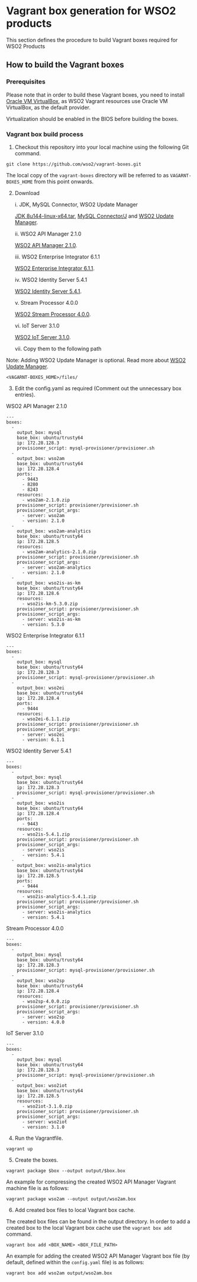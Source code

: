 # Vagrant box generation for WSO2 products

This section defines the procedure to build Vagrant boxes required for WSO2 Products

## How to build the Vagrant boxes

### Prerequisites

Please note that in order to build these Vagrant boxes, you need to install
[Oracle VM VirtualBox](http://www.oracle.com/technetwork/server-storage/virtualbox/downloads/index.html),
as WSO2 Vagrant resources use Oracle VM VirtualBox, as the default provider.

Virtualization should be enabled in the BIOS before building the boxes.

### Vagrant box build process


1. Checkout this repository into your local machine using the following Git command.
```
git clone https://github.com/wso2/vagrant-boxes.git
```
The local copy of the `vagrant-boxes` directory will be referred to as `VAGARNT-BOXES_HOME` from this point onwards.

2. Download

   i. JDK, MySQL Connector, WSO2 Update Manager

      [JDK 8u144-linux-x64.tar](http://www.oracle.com/technetwork/java/javase/downloads/jdk8-downloads-2133151.html), [MySQL Connector/J](https://dev.mysql.com/downloads/connector/j/) and [WSO2 Update Manager](https://wso2.com/wum/download).

   ii. WSO2 API Manager 2.1.0

      [WSO2 API Manager 2.1.0](https://wso2.com/api-management/#download).

   iii. WSO2 Enterprise Integrator 6.1.1

      [WSO2 Enterprise Integrator 6.1.1](https://wso2.com/integration#download).

   iv. WSO2 Identity Server 5.4.1

      [WSO2 Identity Server 5.4.1](https://wso2.com/identity-and-access-management#download).

   v. Stream Processor 4.0.0

      [WSO2 Stream Processor 4.0.0](https://wso2.com/analytics#download).

   vi. IoT Server 3.1.0

      [WSO2 IoT Server 3.1.0](https://wso2.com/iot#download).

   vii. Copy them to the following path

Note: Adding WSO2 Update Manager is optional. Read more about [WSO2 Update Manager](https://wso2.com/wum/).

```
<VAGARNT-BOXES_HOME>/files/
```
3. Edit the config.yaml as required (Comment out the unnecessary box entries).

WSO2 API Manager 2.1.0
```
---
boxes:
  -
    output_box: mysql
    base_box: ubuntu/trusty64
    ip: 172.28.128.3
    provisioner_script: mysql-provisioner/provisioner.sh
  -
    output_box: wso2am
    base_box: ubuntu/trusty64
    ip: 172.28.128.4
    ports:
      - 9443
      - 8280
      - 8243
    resources:
      - wso2am-2.1.0.zip
    provisioner_script: provisioner/provisioner.sh
    provisioner_script_args:
      - server: wso2am
      - version: 2.1.0
  -
    output_box: wso2am-analytics
    base_box: ubuntu/trusty64
    ip: 172.28.128.5
    resources:
      - wso2am-analytics-2.1.0.zip
    provisioner_script: provisioner/provisioner.sh
    provisioner_script_args:
      - server: wso2am-analytics
      - version: 2.1.0
  -
    output_box: wso2is-as-km
    base_box: ubuntu/trusty64
    ip: 172.28.128.6
    resources:
      - wso2is-km-5.3.0.zip
    provisioner_script: provisioner/provisioner.sh
    provisioner_script_args:
      - server: wso2is-as-km
      - version: 5.3.0

```
WSO2 Enterprise Integrator 6.1.1
```
---
boxes:
  -
    output_box: mysql
    base_box: ubuntu/trusty64
    ip: 172.28.128.3
    provisioner_script: mysql-provisioner/provisioner.sh
  -
    output_box: wso2ei
    base_box: ubuntu/trusty64
    ip: 172.28.128.4
    ports:
      - 9444
    resources:
      - wso2ei-6.1.1.zip
    provisioner_script: provisioner/provisioner.sh
    provisioner_script_args:
      - server: wso2ei
      - version: 6.1.1

```
WSO2 Identity Server 5.4.1
```
---
boxes:
  -
    output_box: mysql
    base_box: ubuntu/trusty64
    ip: 172.28.128.3
    provisioner_script: mysql-provisioner/provisioner.sh
  -
    output_box: wso2is
    base_box: ubuntu/trusty64
    ip: 172.28.128.4
    ports:
      - 9443
    resources:
      - wso2is-5.4.1.zip
    provisioner_script: provisioner/provisioner.sh
    provisioner_script_args:
      - server: wso2is
      - version: 5.4.1
  -
    output_box: wso2is-analytics
    base_box: ubuntu/trusty64
    ip: 172.28.128.5
    ports:
      - 9444
    resources:
      - wso2is-analytics-5.4.1.zip
    provisioner_script: provisioner/provisioner.sh
    provisioner_script_args:
      - server: wso2is-analytics
      - version: 5.4.1
```
Stream Processor 4.0.0
```
---
boxes:
  -
    output_box: mysql
    base_box: ubuntu/trusty64
    ip: 172.28.128.3
    provisioner_script: mysql-provisioner/provisioner.sh
  -
    output_box: wso2sp
    base_box: ubuntu/trusty64
    ip: 172.28.128.4
    resources:
      - wso2sp-4.0.0.zip
    provisioner_script: provisioner/provisioner.sh
    provisioner_script_args:
      - server: wso2sp
      - version: 4.0.0
```
IoT Server 3.1.0
```
---
boxes:
  -
    output_box: mysql
    base_box: ubuntu/trusty64
    ip: 172.28.128.3
    provisioner_script: mysql-provisioner/provisioner.sh
  -
    output_box: wso2iot
    base_box: ubuntu/trusty64
    ip: 172.28.128.5
    resources:
      - wso2iot-3.1.0.zip
    provisioner_script: provisioner/provisioner.sh
    provisioner_script_args:
      - server: wso2iot
      - version: 3.1.0
```

4. Run the Vagrantfile.
```
vagrant up
```

5. Create the boxes.
```
vagrant package $box --output output/$box.box
```
An example for compressing the created WSO2 API Manager Vagrant machine file is as follows:

```
vagrant package wso2am --output output/wso2am.box
```

6. Add created box files to local Vagrant box cache.

The created box files can be found in the output directory. In order to add a created box to the local Vagrant box cache use the `vagrant box add` command.

```
vagrant box add <BOX_NAME> <BOX_FILE_PATH>
```

An example for adding the created WSO2 API Manager Vagrant box file (by default, defined
within the `config.yaml` file) is as follows:

```
vagrant box add wso2am output/wso2am.box
```
